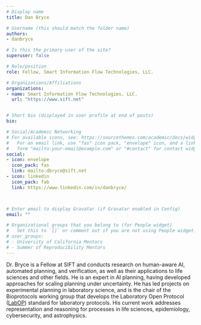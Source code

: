 ```yaml
---
# Display name
title: Dan Bryce

# Username (this should match the folder name)
authors:
- danbryce

# Is this the primary user of the site?
superuser: false

# Role/position
role: Fellow, Smart Information Flow Technologies, LLC.

# Organizations/Affiliations
organizations:
- name: Smart Information Flow Technologies, LLC.
  url: "https://www.sift.net"


# Short bio (displayed in user profile at end of posts)
bio:

# Social/Academic Networking
# For available icons, see: https://sourcethemes.com/academic/docs/widgets/#icons
#   For an email link, use "fas" icon pack, "envelope" icon, and a link in the
#   form "mailto:your-email@example.com" or "#contact" for contact widget.
social:
- icon: envelope
  icon_pack: fas
  link: mailto:dbryce@sift.net
- icon: linkedin
  icon_pack: fab
  link: https://www.linkedin.com/in/danbryce/



# Enter email to display Gravatar (if Gravatar enabled in Config)
email: ""

# Organizational groups that you belong to (for People widget)
#   Set this to `[]` or comment out if you are not using People widget.  
# user_groups:
# - University of California Mentors
# - Summer of Reproducibility Mentors
---
```

Dr. Bryce is a Fellow at SIFT and conducts research on human-aware AI, automated planning, and verification, as well as their applications to life sciences and other fields.  He is an expert in AI planning, having developed approaches for scaling planning under uncertainty.  He has led projects on experimental planning in laboratory science, and is the chair of the Bioprotocols working group that develops the Laboratory Open Protocol ([LabOP](https://bioprotocols.github.io/labop/)) standard for laboratory protocols.  His current work addresses representation and reasoning for processes in life sciences, epidemiology, cybersecurity, and astrophysics.

